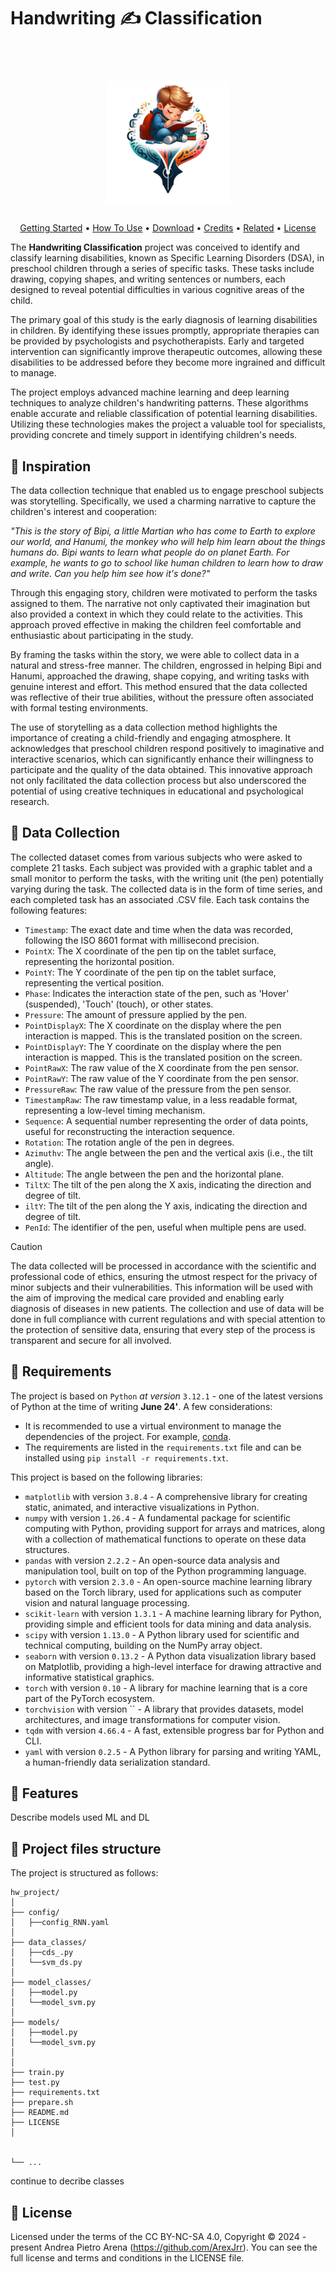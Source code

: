 # Handwriting ✍ Classification
<h1 align="center">
<br>
<a > <img src="Designer.jpeg" alt="Markdownify" width="200"> </a>
</h1>
<p align="center">
  <a href="#-inspiration">Getting Started</a> •
  <a href="#how-to-use">How To Use</a> •
  <a href="#download">Download</a> •
  <a href="#credits">Credits</a> •
  <a href="#related">Related</a> •
  <a href="#-license">License</a>
</p>

The **Handwriting Classification** project was conceived to identify and classify learning disabilities, known as Specific Learning Disorders (DSA), in preschool children through a series of specific tasks. These tasks include drawing, copying shapes, and writing sentences or numbers, each designed to reveal potential difficulties in various cognitive areas of the child.

The primary goal of this study is the early diagnosis of learning disabilities in children. By identifying these issues promptly, appropriate therapies can be provided by psychologists and psychotherapists. Early and targeted intervention can significantly improve therapeutic outcomes, allowing these disabilities to be addressed before they become more ingrained and difficult to manage.

The project employs advanced machine learning and deep learning techniques to analyze children's handwriting patterns. These algorithms enable accurate and reliable classification of potential learning disabilities. Utilizing these technologies makes the project a valuable tool for specialists, providing concrete and timely support in identifying children's needs. 


## 🌟 Inspiration
The data collection technique that enabled us to engage preschool subjects was storytelling. Specifically, we used a charming narrative to capture the children's interest and cooperation:

*"This is the story of Bipi, a little Martian who has come to Earth to explore our world, and Hanumi, the monkey who will help him learn about the things humans do. Bipi wants to learn what people do on planet Earth. For example, he wants to go to school like human children to learn how to draw and write. Can you help him see how it's done?"*

Through this engaging story, children were motivated to perform the tasks assigned to them. The narrative not only captivated their imagination but also provided a context in which they could relate to the activities. This approach proved effective in making the children feel comfortable and enthusiastic about participating in the study.

By framing the tasks within the story, we were able to collect data in a natural and stress-free manner. The children, engrossed in helping Bipi and Hanumi, approached the drawing, shape copying, and writing tasks with genuine interest and effort. This method ensured that the data collected was reflective of their true abilities, without the pressure often associated with formal testing environments.

The use of storytelling as a data collection method highlights the importance of creating a child-friendly and engaging atmosphere. It acknowledges that preschool children respond positively to imaginative and interactive scenarios, which can significantly enhance their willingness to participate and the quality of the data obtained. This innovative approach not only facilitated the data collection process but also underscored the potential of using creative techniques in educational and psychological research.

## 💾 Data Collection
The collected dataset comes from various subjects who were asked to complete 21 tasks. Each subject was provided with a graphic tablet and a small monitor to perform the tasks, with the writing unit (the pen) potentially varying during the task. The collected data is in the form of time series, and each completed task has an associated .CSV file. Each task contains the following features:

- `Timestamp`: The exact date and time when the data was recorded, following the ISO 8601 format with millisecond precision.
- `PointX`: The X coordinate of the pen tip on the tablet surface, representing the horizontal position.
- `PointY`: The Y coordinate of the pen tip on the tablet surface, representing the vertical position.
- `Phase`: Indicates the interaction state of the pen, such as 'Hover' (suspended), 'Touch' (touch), or other states.
- `Pressure`: The amount of pressure applied by the pen.
- `PointDisplayX`: The X coordinate on the display where the pen interaction is mapped. This is the translated position on the screen.
- `PointDisplayY`: The Y coordinate on the display where the pen interaction is mapped. This is the translated position on the screen.
- `PointRawX`: The raw value of the X coordinate from the pen sensor.
- `PointRawY`: The raw value of the Y coordinate from the pen sensor.
- `PressureRaw`: The raw value of the pressure from the pen sensor.
- `TimestampRaw`: The raw timestamp value, in a less readable format, representing a low-level timing mechanism.
- `Sequence`: A sequential number representing the order of data points, useful for reconstructing the interaction sequence.
- `Rotation`: The rotation angle of the pen in degrees.
- `Azimuthv`: The angle between the pen and the vertical axis (i.e., the tilt angle).
- `Altitude`: The angle between the pen and the horizontal plane.
- `TiltX`: The tilt of the pen along the X axis, indicating the direction and degree of tilt.
- `iltY`: The tilt of the pen along the Y axis, indicating the direction and degree of tilt.
- `PenId`: The identifier of the pen, useful when multiple pens are used.

> [!CAUTION]
> The data collected will be processed in accordance with the scientific and professional code of ethics, ensuring the utmost respect for the privacy of minor subjects and their vulnerabilities. This information will be used with the aim of improving the medical care provided and enabling early diagnosis of diseases in new patients. The collection and use of data will be done in full compliance with current regulations and with special attention to the protection of sensitive data, ensuring that every step of the process is transparent and secure for all involved.


## 🔩 Requirements

The project is based on `Python` *at version* `3.12.1` - one of the latest versions of Python at the time of writing **June 24'**. A few considerations:

- It is recommended to use a virtual environment to manage the dependencies of the project. For example, [conda](https://docs.conda.io/en/latest/).
- The requirements are listed in the `requirements.txt` file and can be installed using `pip install -r requirements.txt`.

This project is based on the following libraries:

- `matplotlib` with version `3.8.4` - A comprehensive library for creating static, animated, and interactive visualizations in Python.
- `numpy` with version `1.26.4` - A fundamental package for scientific computing with Python, providing support for arrays and matrices, along with a collection of mathematical functions to operate on these data structures.
- `pandas` with version `2.2.2` - An open-source data analysis and manipulation tool, built on top of the Python programming language.
- `pytorch` with version `2.3.0` - An open-source machine learning library based on the Torch library, used for applications such as computer vision and natural language processing.
- `scikit-learn` with version `1.3.1` - A machine learning library for Python, providing simple and efficient tools for data mining and data analysis.
- `scipy` with version `1.13.0` - A Python library used for scientific and technical computing, building on the NumPy array object.
- `seaborn` with version `0.13.2` - A Python data visualization library based on Matplotlib, providing a high-level interface for drawing attractive and informative statistical graphics.
- `torch` with version `0.10` - A library for machine learning that is a core part of the PyTorch ecosystem.
- `torchvision` with version `` - A library that provides datasets, model architectures, and image transformations for computer vision.
- `tqdm` with version `4.66.4` - A fast, extensible progress bar for Python and CLI.
- `yaml` with version `0.2.5` - A Python library for parsing and writing YAML, a human-friendly data serialization standard.

## 🚀 Features
Describe models used ML and DL 




##  📁 Project files structure
The project is structured as follows:
```
hw_project/
│
├── config/
│   ├──config_RNN.yaml
│
├── data_classes/ 
│   ├──cds_.py
│   └──svm_ds.py
│
├── model_classes/ 
│   ├──model.py
│   └──model_svm.py
│
├── models/
│   ├──model.py
│   └──model_svm.py
│
│
├── train.py
├── test.py
├── requirements.txt
├── prepare.sh
├── README.md
├── LICENSE
│


└── ...
```

continue to decribe classes





## 🧾 License
Licensed under the terms of the CC BY-NC-SA 4.0, Copyright ©️ 2024 - present Andrea Pietro Arena (https://github.com/ArexJrr). You can see the full license and terms and conditions in the LICENSE file.
